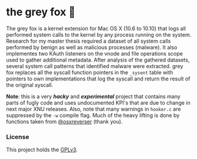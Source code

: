 # the grey fox :wolf:
The grey fox is a kernel extension for Mac OS X (10.6 to 10.10) that logs all performed system calls to the kernel by any process running on the system. Research for my master thesis required a dataset of all system calls performed by benign as well as malicious processes (malware). It also implementes two KAuth listeners on the vnode and file operations scope used to gather additional metadata. After analysis of the gathered datasets, several system call patterns that identified malware were extracted. grey fox replaces all the syscall function pointers in the `_sysent` table with pointers to own implementations that log the syscall and return the result of the original syscall.

**Note**: this is a very **_hacky_** and **_experimental_** project that contains many parts of fugly code and uses undocumented KPI's that are due to change in next major XNU releases. Also, note that many warnings in `hooker.c` are suppressed by the `-w` compile flag. Much of the heavy lifting is done by functions taken from [@osxreverser](https://github.com/gdbinit/onyx-the-black-cat) (thank you). 

### License
This project holds the [GPLv3](http://choosealicense.com/licenses/gpl-3.0/).
